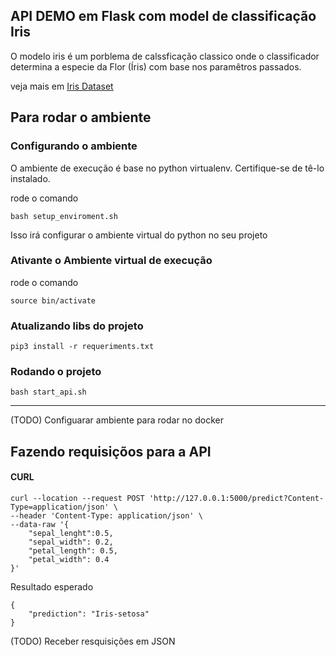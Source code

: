 ## API DEMO em Flask com model de classificação Iris

O modelo iris é um porblema de calssficação classico onde o classificador determina a especie da Flor (Íris) com base nos paramêtros passados.

veja mais em [Iris Dataset](https://archive.ics.uci.edu/ml/datasets/iris)

## Para rodar o ambiente

### Configurando o ambiente

O ambiente de execução é base no python virtualenv. Certifique-se de tê-lo instalado.

rode o comando

`bash setup_enviroment.sh`

Isso irá configurar o ambiente virtual do python no seu projeto

### Ativante o Ambiente virtual de execução

rode o comando

`source bin/activate`

### Atualizando libs do projeto

`pip3 install -r requeriments.txt`

### Rodando o projeto

`bash start_api.sh`

---
(TODO) Configuarar ambiente para rodar no docker


## Fazendo requisiçõos para a API

#### CURL

```
curl --location --request POST 'http://127.0.0.1:5000/predict?Content-Type=application/json' \
--header 'Content-Type: application/json' \
--data-raw '{
    "sepal_lenght":0.5,
    "sepal_width": 0.2,
    "petal_length": 0.5,
    "petal_width": 0.4
}'
```

Resultado esperado

```
{
    "prediction": "Iris-setosa"
}
```

(TODO) Receber resquisições em JSON
